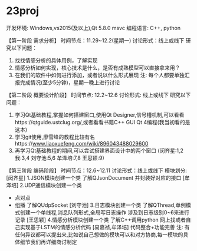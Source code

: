 # 23proj
开发环境: Windows,vs2015(及以上),Qt 5.8.0 msvc
编程语言: C++, python

【第一阶段 需求分析】
时间节点：11.29~12.2(星期一)
讨论形式：线上或线下
研究以下问题：
1. 找找情感分析的具体用例，了解实现
2. 情感分析如何实现，核心技术是什么，是否有成熟模型可以直接拿来用？
3. 在我们的软件中如何进行添加，或者说以什么形式展现
注: 每个人都要单独汇报完成情况(至少5分钟)，星期一晚上进行讨论

【第二阶段 概要设计阶段】
时间节点: 12.2~12.6
讨论形式: 线上或线下
研究以下问题：
1. 学习Qt基础教程,掌握如何搭建窗口,使用Qt Designer,信号槽机制,可以看看https://qtguide.ustclug.org/,或者看看书籍C++ GUI Qt 4编程(我当初看的是这本)
2. 学习git使用,廖雪峰的教程比较有名https://www.liaoxuefeng.com/wiki/896043488029600
3. 再学习Qt基础教程的期间,可以尝试搭建界面设计中的两个窗口
(闵齐星:1,2 我:3,4 刘守池:5,6 牟泽培:7,8 王思颖:9)

【第三阶段 编码阶段】
时间节点：12.6~12.11
讨论形式：线上或线下
模块划分:
[闵齐星]
1.JSON模块创建一个类
了解QJsonDocument
并封装好对应的接口
[牟泽培]
2.UDP通信模块创建一个类
- 点对点
- 组播
了解QUdpSocket
[刘守池]
3.日志模块创建一个类
了解QThread,单例模式创建一个单线程,消息队列形式,全局写日志操作
涉及到日志级别0~6来进行记录
[王思颖]
4.情感分析模块创建一个类
了解C++调用python
网上找或者自己实现基于LSTM的情感分析代码
[易嘉祯,牟泽培]
代码整合+功能完善
注: 有任何异议都可以提出来,比如说自己想做的模块可以和对方协商,每一模块的具体细节我们再详细商讨制定
